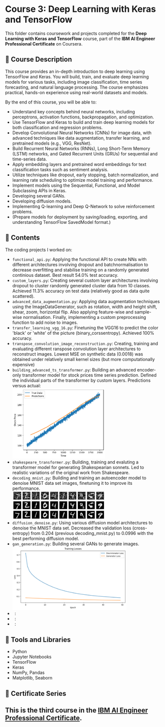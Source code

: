 # Course 3: Deep Learning with Keras and TensorFlow

This folder contains coursework and projects completed for the **Deep Learning with Keras and TensorFlow** course, part of the **IBM AI Engineer Professional Certificate** on Coursera.

## 🧠 Course Description

This course provides an in-depth introduction to deep learning using TensorFlow and Keras. You will build, train, and evaluate deep learning models for various tasks, including image classification, time series forecasting, and natural language processing. The course emphasizes practical, hands-on experience using real-world datasets and models.

By the end of this course, you will be able to:

- Understand key concepts behind neural networks, including perceptrons, activation functions, backpropagation, and optimization.
- Use TensorFlow and Keras to build and train deep learning models for both classification and regression problems.
- Develop Convolutional Neural Networks (CNNs) for image data, with advanced techniques like data augmentation, transfer learning, and pretrained models (e.g., VGG, ResNet).
- Build Recurrent Neural Networks (RNNs), Long Short-Term Memory (LSTM) networks, and Gated Recurrent Units (GRUs) for sequential and time-series data.
- Apply embedding layers and pretrained word embeddings for text classification tasks such as sentiment analysis.
- Utilize techniques like dropout, early stopping, batch normalization, and learning rate scheduling to optimize model training and performance.
- Implement models using the Sequential, Functional, and Model Subclassing APIs in Keras.
- Developing several GANs.
- Developing diffusion models.
- Implementing Q-learning and Deep Q-Network to solve reinforcement problems.
- (Prepare models for deployment by saving/loading, exporting, and understanding TensorFlow SavedModel format.)

## 📂 Contents

The coding projects I worked on:

- `functional_api.py`: Applying the functional API to create NNs with different architectures involving dropout and batchnormalisation to decrease overfitting and stabilise training on a randomly generated continious dataset. Best result 54.0% test accuracy.
- `custom_layers.py`: Creating several custom layer architectures involving dropout to cluster randomly generated cluster data from 10 classes. Achieved 11.3% accuracy on test data (relatively good as data quite scattered).
- `advanced_data_augmentation.py`: Applying data augmentation techniques using the ImageDataGenerator, such as rotation, width and height shift, shear, zoom, horizontal flip. Also applying feature-wise and sample-wise normalisation.
   Finally, implementing a custom preprocessing function to add noise to images.
- `transfer_learning_vgg_16.py`: Finetuning the VGG16 to predict the color 'black' or 'white' of the picture (binary_corssentropy). Achieved 100% accuracy.
- `transpose_convolution_image_reconstruction.py`: Creating, training and evaluating different ranspose convolution layer architectures to reconstruct images. Lowest MSE on synthetic data (0.0018) was obtained under relatively small kernel sizes (but more computationally expensive)
- `building_advanced_ts_transformer.py`: Building an advanced encoder-only transformer model for stock prices time series prediction. Defined the individual parts of the transformer by custom layers. Predictions versus actual:<br>
  <img src="images/stock_forecast_transformer.png" alt="Stock Price Versus Actual" width="300"/>
- `shakespeare_transformer.py`: Building, training and evaluting a transformer model for generating Shakespearian sonnets. Led to realistic variations of the original work from Shakespeare.
- `decoding_mnist.py`: Building and training an autoencoder model to denoise MNIST data set images, finetuning it to improve its performance.<br>
  <img src="images/mnist_reconstruction.jpg" alt="Denoising Images" width="300"/>
- `diffusion_denoise.py`: Using various diffusion model architectures to denoise the MNIST data set. Decreased the validation loss (cross-entropy) from 0.204 (previous decoding_mnist.py) to 0.0996 with the best performing diffusion model.
- `gan_generation.py`: Building several GANs to generate images.<br>
  <img src="images/gan_train.png" alt="Denoising Images" width="370"/>
- ` `:
- ` `:
- ` `:



## 🔧 Tools and Libraries

- Python  
- Jupyter Notebooks  
- TensorFlow  
- Keras  
- NumPy, Pandas  
- Matplotlib, Seaborn  

## 📌 Certificate Series

This is the **third course** in the [IBM AI Engineer Professional Certificate](https://www.coursera.org/professional-certificates/ai-engineer).
---

